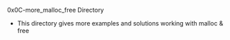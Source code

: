 0x0C-more_malloc_free Directory
- This directory gives more examples and solutions working with malloc & free
